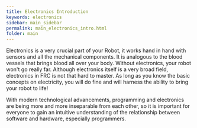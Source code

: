 ```yaml
---
title: Electronics Introduction
keywords: electronics
sidebar: main_sidebar
permalink: main_electronics_intro.html
folder: main
---
```

Electronics is a very crucial part of your Robot, it works hand in hand with sensors and all the mechanical components. It is analogous to the blood vessels that brings blood all over your body. Without electronics, your robot won't go really far. Although electronics itself is a very broad field, electronics in FRC is not that hard to master. As long as you know the basic concepts on electricity, you will do fine and will harness the ability to bring your robot to life!

With modern technological advancements, programming and electronics are being more and more inseparable from each other, so it is important for everyone to gain an intuitive understanding of the relationship between software and hardware, especially programmers.

